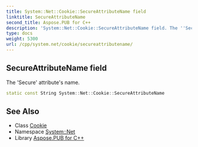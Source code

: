 ```yaml
---
title: System::Net::Cookie::SecureAttributeName field
linktitle: SecureAttributeName
second_title: Aspose.PUB for C++
description: 'System::Net::Cookie::SecureAttributeName field. The ''Secure'' attribute''s name in C++.'
type: docs
weight: 5300
url: /cpp/system.net/cookie/secureattributename/
---
```

## SecureAttributeName field


The 'Secure' attribute's name.

```cpp
static const String System::Net::Cookie::SecureAttributeName
```

## See Also

* Class [Cookie](../)
* Namespace [System::Net](../../)
* Library [Aspose.PUB for C++](../../../)

